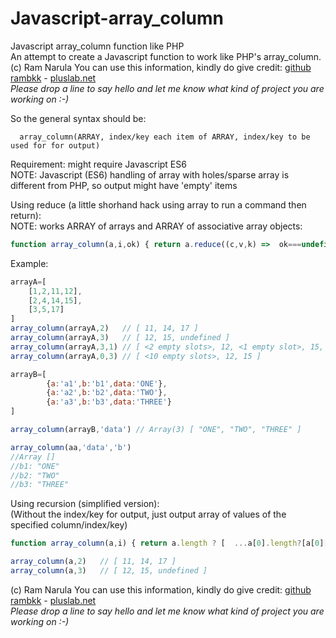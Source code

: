 # Javascript-array_column
Javascript array_column function like PHP\
An attempt to create a Javascript function to work like PHP's array_column.\
(c) Ram Narula You can use this information, kindly do give credit: [github rambkk](https://github.com/rambkk) - [pluslab.net](https://pluslab.net)\
*Please drop a line to say hello and let me know what kind of project you are working on :-)*

So the general syntax should be:

      array_column(ARRAY, index/key each item of ARRAY, index/key to be used for for output)

Requirement: might require Javascript ES6\
NOTE: Javascript (ES6) handling of array with holes/sparse array is different from PHP, so output might have 'empty' items

Using reduce (a little shorhand hack using array to run a command then return):\
NOTE: works ARRAY of arrays and ARRAY of associative array objects:
```JavaScript
function array_column(a,i,ok) { return a.reduce((c,v,k) =>  ok===undefined ? [c[k]=v[i],c][1] : [c[v[ok]]=v[i],c][1],[]) }
```
Example:
```Javascript
arrayA=[
    [1,2,11,12],
    [2,4,14,15],
    [3,5,17]
]
array_column(arrayA,2)   // [ 11, 14, 17 ]
array_column(arrayA,3)   // [ 12, 15, undefined ]
array_column(arrayA,3,1) // [ <2 empty slots>, 12, <1 empty slot>, 15, undefined ]  (simplified: Array [1]=12, [3]=15, [3]=undefined)
array_column(arrayA,0,3) // [ <10 empty slots>, 12, 15 ] 

arrayB=[ 
        {a:'a1',b:'b1',data:'ONE'},
        {a:'a2',b:'b2',data:'TWO'},
        {a:'a3',b:'b3',data:'THREE'}
]

array_column(arrayB,'data') // Array(3) [ "ONE", "TWO", "THREE" ]

array_column(aa,'data','b')
//Array []
//b1: "ONE"
//b2: "TWO"
//b3: "THREE"
```

Using recursion (simplified version):\
(Without the index/key for output, just output array of values of the specified column/index/key)
```Javascript
function array_column(a,i) { return a.length ? [  ...a[0].length?[a[0][i]]:[] , ...array_column(a.slice(1),i) ]:[]; }
```
```JavaScript
array_column(a,2)   // [ 11, 14, 17 ]
array_column(a,3)   // [ 12, 15, undefined ]
```
  
(c) Ram Narula You can use this information, kindly do give credit: [github rambkk](https://github.com/rambkk) - [pluslab.net](https://pluslab.net)\
*Please drop a line to say hello and let me know what kind of project you are working on :-)*
